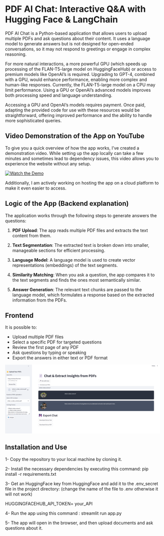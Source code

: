 # PDF AI Chat: Interactive Q&A with Hugging Face & LangChain

PDF AI Chat is a Python-based application that allows users to upload multiple PDFs and ask questions about their content. It uses a language model to generate answers but is not designed for open-ended conversations, so it may not respond to greetings or engage in complex reasoning.

For more natural interactions, a more powerful GPU (which speeds up processing of the FLAN-T5-large model on HuggingFaceHub) or access to premium models like OpenAI’s is required. Upgrading to GPT-4, combined with a GPU, would enhance performance, enabling more complex and human-like responses. Currently, the FLAN-T5-large model on a CPU may limit performance. Using a GPU or OpenAI’s advanced models improves both processing speed and language understanding.

Accessing a GPU and OpenAI’s models requires payment. Once paid, adapting the provided code for use with these resources would be straightforward, offering improved performance and the ability to handle more sophisticated queries.

## Video Demonstration of the App on YouTube

To give you a quick overview of how the app works, I’ve created a demonstration video. While setting up the app locally can take a few minutes and sometimes lead to dependency issues, this video allows you to experience the website without any setup.

[![Watch the Demo](https://img.youtube.com/vi/R_fUTYp4lJ8/0.jpg)](https://www.youtube.com/watch?v=R_fUTYp4lJ8)

Additionally, I am actively working on hosting the app on a cloud platform to make it even easier to access.

## Logic of the App (Backend explanation)

The application works through the following steps to generate answers the questions:

1. **PDF Upload**: The app reads multiple PDF files and extracts the text content from them.

2. **Text Segmentation**: The extracted text is broken down into smaller, manageable sections for efficient processing.

3. **Language Model**: A language model is used to create vector representations (embeddings) of the text segments.

4. **Similarity Matching**: When you ask a question, the app compares it to the text segments and finds the ones most semantically similar.

5. **Answer Generation**: The relevant text chunks are passed to the language model, which formulates a response based on the extracted information from the PDFs.

## Frontend

It is possible to:

- Upload multiple PDF files
- Select a specific PDF for targeted questions
- Review the first page of any PDF
- Ask questions by typing or speaking
- Export the answers in either text or PDF format

![Example Image](images/ChatbotFrontend.png)

## Installation and Use

1- Copy the repository to your local machine by cloning it.

2- Install the necessary dependencies by executing this command: pip install -r requirements.txt

3- Get an HuggingFace key from HuggingFace and add it to the .env_secret file in the project directory: (change the name of the file to .env otherwise it will not work)

HUGGINGFACEHUB_API_TOKEN= your_API

4- Run the app using this command : streamlit run app.py

5- The app will open in the browser, and then upload documents and ask questions about it.








